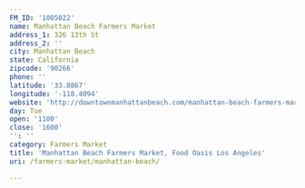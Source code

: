 ```yaml
---
FM_ID: '1005022'
name: Manhattan Beach Farmers Market
address_1: 326 13th St
address_2: ''
city: Manhattan Beach
state: California
zipcode: '90266'
phone: ''
latitude: '33.8867'
longitude: '-118.4094'
website: 'http://downtownmanhattanbeach.com/manhattan-beach-farmers-market/'
day: Tue
open: '1100'
close: '1600'
'': ''
category: Farmers Market
title: 'Manhattan Beach Farmers Market, Food Oasis Los Angeles'
uri: /farmers-market/manhattan-beach/

---
```

